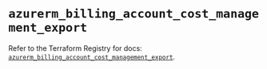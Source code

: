 # `azurerm_billing_account_cost_management_export`

Refer to the Terraform Registry for docs: [`azurerm_billing_account_cost_management_export`](https://registry.terraform.io/providers/hashicorp/azurerm/3.108.0/docs/resources/billing_account_cost_management_export).
